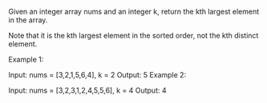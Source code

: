 Given an integer array nums and an integer k, return the kth largest element in the array.

Note that it is the kth largest element in the sorted order, not the kth distinct element.



Example 1:

Input: nums = [3,2,1,5,6,4], k = 2
Output: 5
Example 2:

Input: nums = [3,2,3,1,2,4,5,5,6], k = 4
Output: 4
 